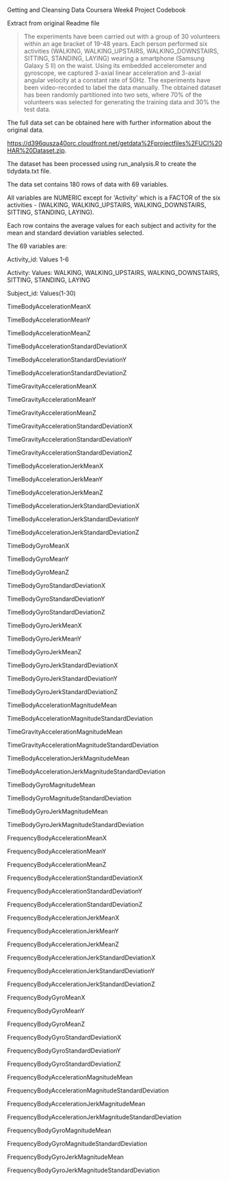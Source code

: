 Getting and Cleansing Data Coursera Week4 Project Codebook

Extract from original Readme file 
>The experiments have been carried out with a group of 30 volunteers within an age bracket of 19-48 years. Each person performed six activities (WALKING, WALKING_UPSTAIRS, WALKING_DOWNSTAIRS, SITTING, STANDING, LAYING) wearing a smartphone (Samsung Galaxy S II) on the waist. Using its embedded accelerometer and gyroscope, we captured 3-axial linear acceleration and 3-axial angular velocity at a constant rate of 50Hz. The experiments have been video-recorded to label the data manually. The obtained dataset has been randomly partitioned into two sets, where 70% of the volunteers was selected for generating the training data and 30% the test data. 

The full data set can be obtained here with further information about the original data.

https://d396qusza40orc.cloudfront.net/getdata%2Fprojectfiles%2FUCI%20HAR%20Dataset.zip.

The dataset has been processed using run_analysis.R to create the tidydata.txt file.

The data set contains 180 rows of data with 69 variables.

All variables are NUMERIC except for 'Activity' which is a FACTOR of the six activities - (WALKING, WALKING_UPSTAIRS, WALKING_DOWNSTAIRS, SITTING, STANDING, LAYING). 

Each row contains the average values for each subject and activity for the mean and standard deviation variables selected.

The 69 variables are:

Activity_id: Values 1-6

Activity: Values: WALKING, WALKING_UPSTAIRS, WALKING_DOWNSTAIRS, SITTING, STANDING, LAYING

Subject_id: Values(1-30)

TimeBodyAccelerationMeanX

TimeBodyAccelerationMeanY

TimeBodyAccelerationMeanZ

TimeBodyAccelerationStandardDeviationX

TimeBodyAccelerationStandardDeviationY

TimeBodyAccelerationStandardDeviationZ

TimeGravityAccelerationMeanX

TimeGravityAccelerationMeanY

TimeGravityAccelerationMeanZ

TimeGravityAccelerationStandardDeviationX

TimeGravityAccelerationStandardDeviationY

TimeGravityAccelerationStandardDeviationZ

TimeBodyAccelerationJerkMeanX

TimeBodyAccelerationJerkMeanY

TimeBodyAccelerationJerkMeanZ

TimeBodyAccelerationJerkStandardDeviationX

TimeBodyAccelerationJerkStandardDeviationY

TimeBodyAccelerationJerkStandardDeviationZ

TimeBodyGyroMeanX

TimeBodyGyroMeanY

TimeBodyGyroMeanZ

TimeBodyGyroStandardDeviationX

TimeBodyGyroStandardDeviationY

TimeBodyGyroStandardDeviationZ

TimeBodyGyroJerkMeanX

TimeBodyGyroJerkMeanY

TimeBodyGyroJerkMeanZ

TimeBodyGyroJerkStandardDeviationX

TimeBodyGyroJerkStandardDeviationY

TimeBodyGyroJerkStandardDeviationZ

TimeBodyAccelerationMagnitudeMean

TimeBodyAccelerationMagnitudeStandardDeviation

TimeGravityAccelerationMagnitudeMean

TimeGravityAccelerationMagnitudeStandardDeviation

TimeBodyAccelerationJerkMagnitudeMean

TimeBodyAccelerationJerkMagnitudeStandardDeviation

TimeBodyGyroMagnitudeMean

TimeBodyGyroMagnitudeStandardDeviation

TimeBodyGyroJerkMagnitudeMean

TimeBodyGyroJerkMagnitudeStandardDeviation

FrequencyBodyAccelerationMeanX

FrequencyBodyAccelerationMeanY

FrequencyBodyAccelerationMeanZ

FrequencyBodyAccelerationStandardDeviationX

FrequencyBodyAccelerationStandardDeviationY

FrequencyBodyAccelerationStandardDeviationZ

FrequencyBodyAccelerationJerkMeanX

FrequencyBodyAccelerationJerkMeanY

FrequencyBodyAccelerationJerkMeanZ

FrequencyBodyAccelerationJerkStandardDeviationX

FrequencyBodyAccelerationJerkStandardDeviationY

FrequencyBodyAccelerationJerkStandardDeviationZ

FrequencyBodyGyroMeanX

FrequencyBodyGyroMeanY

FrequencyBodyGyroMeanZ

FrequencyBodyGyroStandardDeviationX

FrequencyBodyGyroStandardDeviationY

FrequencyBodyGyroStandardDeviationZ

FrequencyBodyAccelerationMagnitudeMean

FrequencyBodyAccelerationMagnitudeStandardDeviation

FrequencyBodyAccelerationJerkMagnitudeMean

FrequencyBodyAccelerationJerkMagnitudeStandardDeviation

FrequencyBodyGyroMagnitudeMean

FrequencyBodyGyroMagnitudeStandardDeviation

FrequencyBodyGyroJerkMagnitudeMean

FrequencyBodyGyroJerkMagnitudeStandardDeviation
